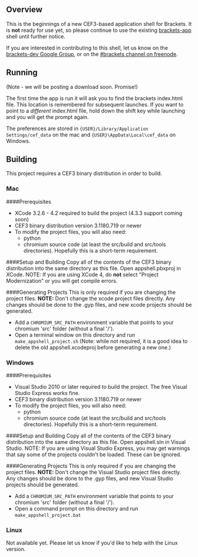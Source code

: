 ## Overview

This is the beginnings of a new CEF3-based application shell for Brackets. It is **not** ready for use yet, so please continue to use the existing [brackets-app](https://github.com/adobe/brackets-app) shell until further notice.

If you are interested in contributing to this shell, let us know on the [brackets-dev Google Group](http://groups.google.com/group/brackets-dev), or on the [#brackets channel on freenode](http://webchat.freenode.net/?channels=brackets).

## Running

(Note - we will be posting a download soon. Promise!)

The first time the app is run it will ask you to find the brackets index.html file. This location is remembered for subsequent launches. If you want to point to a *different* index.html file, hold down the shift key while launching and you will get the prompt again.

The preferences are stored in `{USER}/Library/Application Settings/cef_data` on the mac and `{USER}\AppData\Local\cef_data` on Windows.

## Building

This project requires a CEF3 binary distribution in order to build.

### Mac
####Prerequisites

* XCode 3.2.6 - 4.2 required to build the project (4.3.3 support coming soon)
* CEF3 binary distribution version 3.1180.719 or newer
* To modify the project files, you will also need:
  * python
  * chromium source code (at least the src/build and src/tools directories). Hopefully this is a short-term requirement.

####Setup and Building
Copy all of the contents of the CEF3 binary distribution into the same directory as this file. Open appshell.pbxproj in XCode. NOTE: If you are using XCode 4, do **not** select "Project Modernization" or you will get compile errors.

####Generating Projects
This is only required if you are changing the project files. **NOTE:** Don't change the xcode project files directly. Any changes should be done to the .gyp files, and new xcode projects should be generated.

* Add a <code>CHROMIUM\_SRC\_PATH</code> environment variable that points to your chromium 'src' folder (without a final '/').
* Open a terminal window on this directory and run <code>make\_appshell\_project.sh</code> (Note: while not required, it is a good idea to delete the old appshell.xcodeproj before generating a new one.)

### Windows

####Prerequisites

* Visual Studio 2010 or later required to build the project. The free Visual Studio Express works fine.
* CEF3 binary distribution version 3.1180.719 or newer
* To modify the project files, you will also need:
  * python
  * chromium source code (at least the src/build and src/tools directories). Hopefully this is a short-term requirement.

####Setup and Building
Copy all of the contents of the CEF3 binary distribution into the same directory as this file. Open appshell.sln in Visual Studio. NOTE: If you are using Visual Studio Express, you may get warnings that say some of the projects couldn't be loaded. These can be ignored.

####Generating Projects
This is only required if you are changing the project files. **NOTE:** Don't change the Visual Studio project files directly. Any changes should be done to the .gyp files, and new Visual Studio projects should be generated.

* Add a <code>CHROMIUM\_SRC\_PATH</code> environment variable that points to your chromium 'src' folder (without a final '/').
* Open a command prompt on this directory and run <code>make\_appshell\_project.bat</code>

### Linux

Not available yet. Please let us know if you'd like to help with the Linux version.
